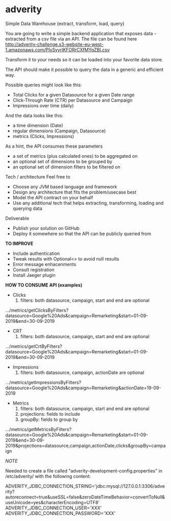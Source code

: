 # adverity
Simple Data Warehouse (extract, transform, load, query)

You are going to write a simple backend application that exposes data - extracted from a csv file via an API.
The file can be found here
http://adverity-challenge.s3-website-eu-west-1.amazonaws.com/PIxSyyrIKFORrCXfMYqZBI.csv

Transform it to your needs so it can be loaded into your favorite data store.

The API should make it possible to query the data in a generic and efficient way.

Possible queries might look like this:
- Total Clicks for a given Datasource for a given Date range
- Click-Through Rate (CTR) per Datasource and Campaign
- Impressions over time (daily)

And the data looks like this:
- a time dimension (Date)
- regular dimensions (Campaign, Datasource)
- metrics (Clicks, Impressions)

As a hint, the API consumes these parameters
- a set of metrics (plus calculated ones) to be aggregated on
- an optional set of dimensions to be grouped by
- an optional set of dimension filters to be filtered on

Tech / architecture
Feel free to
- Choose any JVM based language and framework
- Design any architecture that fits the problem/usecase best
- Model the API contract on your behalf
- Use any additional tech that helps extracting, transforming, loading and querying data

Deliverable
- Publish your solution on GitHub
- Deploy it somewhere so that the API can be publicly queried from



**TO IMPROVE**
- Include authentication
- Tweak results with Optional<> to avoid null results
- Error message enhacenments
- Consult registration
- Install Jaeger plugin


**HOW TO CONSUME API (examples)**
- Clicks
  1. filters: both datasource, campaign, start and end are optional

.../metrics/getClicksByFilters?datasource=Google%20Ads&campaign=Remarketing&start=01-09-2019&end=30-09-2019

- CRT
  1. filters: both datasource, campaign, start and end are optional

.../metrics/getCrtByFilters?datasource=Google%20Ads&campaign=Remarketing&start=01-09-2019&end=30-09-2019

- Impressions
  1. filters: both datasource, campaign, actionDate are optional

.../metrics/getImpressionsByFilters?datasource=Google%20Ads&campaign=Remarketing&actionDate=19-09-2019

- Metrics
  1. filters: both datasource, campaign, start and end are optional
  2. projections: fields to include
  3. groupBy: fields to group by

.../metrics/getMetricsByFilters?datasource=Google%20Ads&campaign=Remarketing&start=01-09-2019&end=30-09-2019&projections=datasource,campaign,actionDate,clicks&groupBy=campaign


*NOTE*

Needed to create a file called "adverity-development-config.properties" in /etc/adverity/ with the following content:

ADVERITY_JDBC_CONNECTION_STRING='jdbc:mysql://127.0.0.1:3306/adverity?autoreconnect=true&useSSL=false&zeroDateTimeBehavior=convertToNull&useUnicode=yes&characterEncoding=UTF8'
ADVERITY_JDBC_CONNECTION_USER='XXX'
ADVERITY_JDBC_CONNECTION_PASSWORD='XXX'
